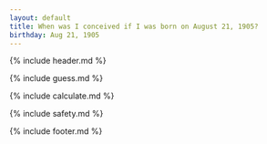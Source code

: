 ```yaml
---
layout: default
title: When was I conceived if I was born on August 21, 1905?
birthday: Aug 21, 1905
---
```


{% include header.md %}

{% include guess.md %}

{% include calculate.md %}

{% include safety.md %}

{% include footer.md %}



